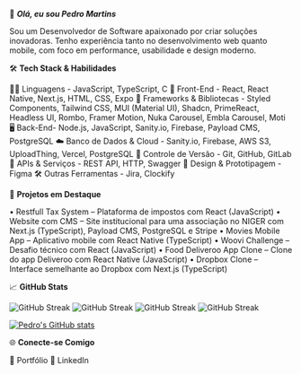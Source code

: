 👋 _**Olá, eu sou Pedro Martins**_ 

Sou um Desenvolvedor de Software apaixonado por criar soluções inovadoras. Tenho experiência tanto no desenvolvimento web quanto mobile, com foco em performance, usabilidade e design moderno.

🛠️ **Tech Stack & Habilidades**

👨‍💻 Linguagens - JavaScript, TypeScript, C
🎨 Front-End - React, React Native, Next.js, HTML, CSS, Expo
🧩 Frameworks & Bibliotecas - Styled Components, Tailwind CSS, MUI (Material UI), Shadcn, PrimeReact, Headless UI, Rombo, Framer Motion, Nuka Carousel, Embla Carousel, Moti
🖥️ Back-End- Node.js, JavaScript, Sanity.io, Firebase, Payload CMS, PostgreSQL
☁️ Banco de Dados & Cloud - Sanity.io, Firebase, AWS S3, UploadThing, Vercel, PostgreSQL
🔧 Controle de Versão - Git, GitHub, GitLab
🔌 APIs & Serviços - REST API, HTTP, Swagger
🧠 Design & Prototipagem - Figma
🛠️ Outras Ferramentas - Jira, Clockify

🚀 **Projetos em Destaque**

• Restfull Tax System – Plataforma de impostos com React (JavaScript)
• Website com CMS – Site institucional para uma associação no NIGER com Next.js (TypeScript), Payload CMS, PostgreSQL e Stripe
• Movies Mobile App – Aplicativo mobile com React Native (TypeScript)
• Woovi Challenge – Desafio técnico com React (JavaScript)
• Food Deliveroo App Clone – Clone do app Deliveroo com React Native (JavaScript)
• Dropbox Clone – Interface semelhante ao Dropbox com Next.js (TypeScript)

📈 **GitHub Stats**

![GitHub Streak](https://streak-stats.demolab.com/?user=pedrofsmartins3&theme=radical)
![GitHub Streak](https://streak-stats.demolab.com/?user=pedrofsmartins3&theme=dark)
![GitHub Streak](https://streak-stats.demolab.com/?user=pedrofsmartins3&theme=light)
![GitHub Streak](https://streak-stats.demolab.com/?user=pedrofsmartins3&theme=blue)


[![Pedro's GitHub stats](https://github-readme-stats.vercel.app/api?username=pedrofsmartins3)](https://github.com/pedrofsmartins3/github-readme-stats)

🌐 **Conecte-se Comigo**

💼 Portfólio
💼 LinkedIn

